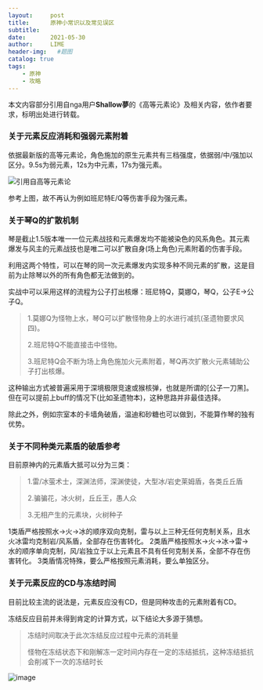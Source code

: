 ```yaml
---
layout:     post
title:      原神小常识以及常见误区
subtitle:   
date:       2021-05-30
author:     LIME
header-img:   #题图
catalog: true
tags:
    - 原神 
    - 攻略
---
```


本文内容部分引用自nga用户<strong>Shallow夢</strong>的《高等元素论》及相关内容，依作者要求，标明出处进行转载。

### 关于元素反应消耗和强弱元素附着

依据最新版的高等元素论，角色施加的原生元素共有三档强度，依据弱/中/强加以区分。9.5s为弱元素，12s为中元素，17s为强元素。

![引用自高等元素论](https://user-images.githubusercontent.com/66418754/120084779-a3adb680-c105-11eb-809b-c75eb085b25b.png)

参考上图，故不再认为例如班尼特E/Q等伤害手段为强元素。

### 关于琴Q的扩散机制

琴是截止1.5版本唯一一位元素战技和元素爆发均不能被染色的风系角色。其元素爆发与风主的元素战技也是唯二可以扩散自身(场上角色)元素附着的伤害手段。

利用这两个特性，可以在琴的同一次元素爆发内实现多种不同元素的扩散，这是目前为止除琴以外的所有角色都无法做到的。

实战中可以采用这样的流程为公子打出核爆：班尼特Q，莫娜Q，琴Q，公子E→公子Q。

> 1.莫娜Q为怪物上水，琴Q可以扩散怪物身上的水进行减抗(圣遗物要求风四)。
> 
> 2.班尼特Q不能直接击中怪物。
> 
> 3.班尼特Q会不断为场上角色施加火元素附着，琴Q再次扩散火元素辅助公子打出核爆。      

这种输出方式被普遍采用于深境极限竞速或猴核弹，也就是所谓的[公子一刀黑]。但在可以提前上buff的情况下(比如圣遗物本)，这种思路并非最佳选择。      

除此之外，例如宗室本的卡墙角破盾，温迪和砂糖也可以做到，不能算作琴的独有优势。

### 关于不同种类元素盾的破盾参考

目前原神内的元素盾大抵可以分为三类：

>1.雷/冰萤术士，深渊法师，深渊使徒，大型冰/岩史莱姆盾，各类丘丘盾
>
>2.骗骗花，冰火树，丘丘王，愚人众
>
>3.无相产生的元素块，火树种子

1类盾严格按照水→火→冰的顺序双向克制，雷与以上三种无任何克制关系，且水火冰雷均克制岩/风系盾，全部存在伤害转化。
2类盾严格按照水→火→冰→雷→水的顺序单向克制，风/岩独立于以上元素且不具有任何克制关系，全部不存在伤害转化。
3类盾情况特殊，要么严格按照元素消耗，要么单独区分。

### 关于元素反应的CD与冻结时间

目前比较主流的说法是，元素反应没有CD，但是同种攻击的元素附着有CD。

冻结反应目前并未得到肯定的计算方式，以下结论大多源于猜想。

>冻结时间取决于此次冻结反应过程中元素的消耗量
>
>怪物在冻结状态下和刚解冻一定时间内存在一定的冻结抵抗，这种冻结抵抗会削减下一次的冻结时长

![image](https://user-images.githubusercontent.com/66418754/120086773-7a485700-c114-11eb-9c58-611a62d5a597.png)
